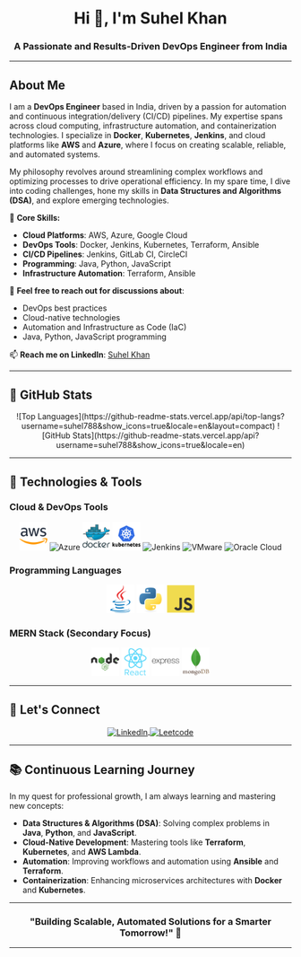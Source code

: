 <h1 align="center">Hi 👋, I'm Suhel Khan</h1>
<h3 align="center">A Passionate and Results-Driven DevOps Engineer from India</h3>

---

## About Me
I am a **DevOps Engineer** based in India, driven by a passion for automation and continuous integration/delivery (CI/CD) pipelines. My expertise spans across cloud computing, infrastructure automation, and containerization technologies. I specialize in **Docker**, **Kubernetes**, **Jenkins**, and cloud platforms like **AWS** and **Azure**, where I focus on creating scalable, reliable, and automated systems.

My philosophy revolves around streamlining complex workflows and optimizing processes to drive operational efficiency. In my spare time, I dive into coding challenges, hone my skills in **Data Structures and Algorithms (DSA)**, and explore emerging technologies.

🔧 **Core Skills:**
- **Cloud Platforms**: AWS, Azure, Google Cloud
- **DevOps Tools**: Docker, Jenkins, Kubernetes, Terraform, Ansible
- **CI/CD Pipelines**: Jenkins, GitLab CI, CircleCI
- **Programming**: Java, Python, JavaScript
- **Infrastructure Automation**: Terraform, Ansible

💬 **Feel free to reach out for discussions about**:
- DevOps best practices
- Cloud-native technologies
- Automation and Infrastructure as Code (IaC)
- Java, Python, JavaScript programming

📫 **Reach me on LinkedIn**: [Suhel Khan](https://www.linkedin.com/in/suhelkhan781)

---

## 🚀 GitHub Stats

<p align="center">
  ![Top Languages](https://github-readme-stats.vercel.app/api/top-langs?username=suhel788&show_icons=true&locale=en&layout=compact)
  ![GitHub Stats](https://github-readme-stats.vercel.app/api?username=suhel788&show_icons=true&locale=en)
</p>

---

## 🔧 Technologies & Tools

### Cloud & DevOps Tools
<p align="center">
  <img src="https://raw.githubusercontent.com/devicons/devicon/master/icons/amazonwebservices/amazonwebservices-original-wordmark.svg" alt="AWS" width="50"/>
  <img src="https://www.vectorlogo.zone/logos/microsoft_azure/microsoft_azure-icon.svg" alt="Azure" width="50"/>
  <img src="https://raw.githubusercontent.com/devicons/devicon/master/icons/docker/docker-original-wordmark.svg" alt="Docker" width="50"/>
  <img src="https://raw.githubusercontent.com/devicons/devicon/master/icons/kubernetes/kubernetes-original-wordmark.svg" alt="Kubernetes" width="50"/>
  <img src="https://raw.githubusercontent.com/devicons/devicon/master/icons/jenkins/jenkins-original-wordmark.svg" alt="Jenkins" width="50"/>
  <img src="https://raw.githubusercontent.com/devicons/devicon/master/icons/vmware/vmware-original-wordmark.svg" alt="VMware" width="50"/>
  <img src="https://www.vectorlogo.zone/logos/oracle/oracle-icon.svg" alt="Oracle Cloud" width="50"/>
</p>

### Programming Languages
<p align="center">
  <img src="https://raw.githubusercontent.com/devicons/devicon/master/icons/java/java-original.svg" alt="Java" width="50"/>
  <img src="https://raw.githubusercontent.com/devicons/devicon/master/icons/python/python-original.svg" alt="Python" width="50"/>
  <img src="https://raw.githubusercontent.com/devicons/devicon/master/icons/javascript/javascript-original.svg" alt="JavaScript" width="50"/>
</p>

### MERN Stack (Secondary Focus)
<p align="center">
  <img src="https://raw.githubusercontent.com/devicons/devicon/master/icons/nodejs/nodejs-original-wordmark.svg" alt="Node.js" width="50"/>
  <img src="https://raw.githubusercontent.com/devicons/devicon/master/icons/react/react-original-wordmark.svg" alt="React.js" width="50"/>
  <img src="https://raw.githubusercontent.com/devicons/devicon/master/icons/express/express-original-wordmark.svg" alt="Express.js" width="50"/>
  <img src="https://raw.githubusercontent.com/devicons/devicon/master/icons/mongodb/mongodb-original-wordmark.svg" alt="MongoDB" width="50"/>
</p>

---

## 📢 Let's Connect

<p align="center">
  <a href="https://www.linkedin.com/in/suhelkhan781/" target="_blank">
    <img align="center" src="https://raw.githubusercontent.com/rahuldkjain/github-profile-readme-generator/master/src/images/icons/Social/linked-in-alt.svg" alt="LinkedIn" height="30" width="40" />
  </a>
  <a href="https://leetcode.com/u/if2qkmhzco/" target="_blank">
    <img align="center" src="https://raw.githubusercontent.com/rahuldkjain/github-profile-readme-generator/master/src/images/icons/Social/leet-code.svg" alt="Leetcode" height="30" width="40" />
  </a>
</p>

---

## 📚 Continuous Learning Journey

In my quest for professional growth, I am always learning and mastering new concepts:
- **Data Structures & Algorithms (DSA)**: Solving complex problems in **Java**, **Python**, and **JavaScript**.
- **Cloud-Native Development**: Mastering tools like **Terraform**, **Kubernetes**, and **AWS Lambda**.
- **Automation**: Improving workflows and automation using **Ansible** and **Terraform**.
- **Containerization**: Enhancing microservices architectures with **Docker** and **Kubernetes**.

---

<h3 align="center">"Building Scalable, Automated Solutions for a Smarter Tomorrow!" 🚀</h3>

---
